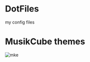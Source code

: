 # DotFiles
my config files

# MusikCube themes
![mke](https://user-images.githubusercontent.com/39969900/212653887-5dccff3b-5950-42fc-9c0a-281059c248aa.png)
